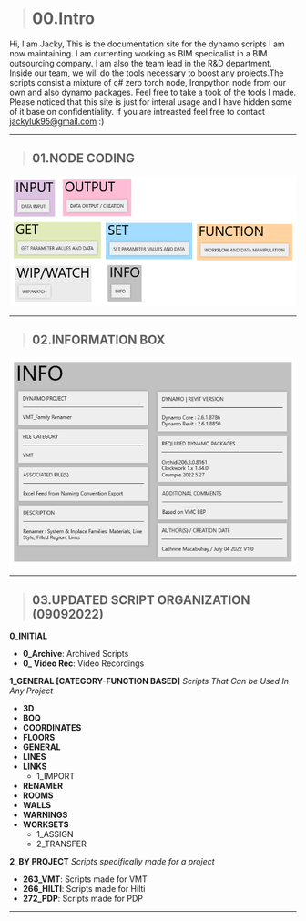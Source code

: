 > # **00.Intro**
Hi, I am Jacky, This is the documentation site for the dynamo scripts I am now maintaining. 
I am currenting working as BIM specicalist in a BIM outsourcing company.
I am also the team lead in the R&D department. Inside our team, we will do the tools necessary to boost any projects.The scripts consist a mixture of c# zero torch node, Ironpython node from our own and also dynamo packages. Feel free to take a took of the tools I made.
Please noticed that this site is just for interal usage and I have hidden some of it base on confidentiality. If you are intreasted feel free to contact jackyluk95@gmail.com :)

----------------------------------------------------------------------


> ## **01.NODE CODING**
<img src="./images/general/NODE CODING.png">


-----------------------------------------------------------------------

> ## **02.INFORMATION BOX**

<img src="./images/general/INFO BOX.png">

-----------------------------------------------------------------------

> ## **03.UPDATED SCRIPT ORGANIZATION (09092022)**

**0_INITIAL**

- **0_Archive**: Archived Scripts
- **0_ Video Rec**: Video Recordings

**1_GENERAL [CATEGORY-FUNCTION BASED]**
*Scripts That Can be Used In Any Project*

- **3D**
- **BOQ**
- **COORDINATES**
- **FLOORS**
- **GENERAL**
- **LINES**
- **LINKS**
    - 1_IMPORT
- **RENAMER**
- **ROOMS**
- **WALLS**
- **WARNINGS**
- **WORKSETS**
    - 1_ASSIGN
    - 2_TRANSFER

**2_BY PROJECT** 
*Scripts specifically made for a project* 

- **263_VMT**: Scripts made for VMT
- **266_HILTI**: Scripts made for Hilti
- **272_PDP**: Scripts made for PDP 
-----------------------------------------------------------------------